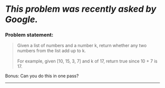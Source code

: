 
# *This problem was recently asked by Google.*

### **Problem statement:**
>Given a list of numbers and a number k, return whether any two numbers from the list add up to k.\
\
For example, given [10, 15, 3, 7] and k of 17, return true since 10 + 7 is 17.

Bonus: Can you do this in one pass?
___
